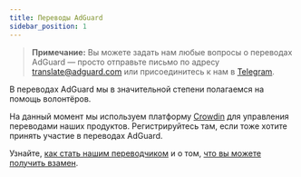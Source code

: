 ```yaml
---
title: Переводы AdGuard
sidebar_position: 1
---
```


> **Примечание:** Вы можете задать нам любые вопросы о переводах AdGuard — просто отправьте письмо по адресу [translate@adguard.com](mailto:translate@adguard.com) или присоединитесь к нам в [Telegram](https://t.me/joinchat/UVYTLcHbr8JmOGIy).

В переводах AdGuard мы в значительной степени полагаемся на помощь волонтёров.

На данный момент мы используем платформу [Crowdin](https://crowdin.com/) для управления переводами наших продуктов. Регистрируйтесь там, если тоже хотите принять участие в переводах AdGuard.

Узнайте, [как стать нашим переводчиком](./become-translator.md) и о том, [что вы можете получить взамен](./rewards.md).